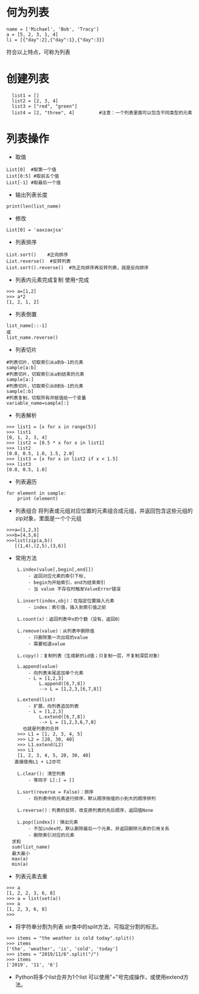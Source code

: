 
# 何为列表
```
name = ['Michael', 'Bob', 'Tracy']
a = [5, 2, 3, 1, 4]
li = [{"day":2},{"day":1},{"day":3}]
```
符合以上特点，可称为列表
# 创建列表
```
  list1 = []
  list2 = [2, 3, 4]
  list3 = ["red", "green"]
  list4 = [2, "three", 4]         #注意：一个列表里面可以包含不同类型的元素
```
# 列表操作
- 取值
```
List[0]  #取第一个值
List[0:5] #取前五个值
List[-1] #取最后一个值
```
- 输出列表长度
 ```
print(len(list_name)
```
- 修改
```
List[0] = 'aaxzaxjsa'
```
- 列表排序
 ```
List.sort()    #正向排序
List.reverse()  #反转列表
List.sort().reverse()  #先正向排序再反转列表，就是反向排序
```
- 列表内元素完成复制
使用`*`完成
```
>>> a=[1,2]
>>> a*2
[1, 2, 1, 2]
```
- 列表倒置
```
list_name[::-1] 
或
list_name.reverse()  
```
- 列表切片

```
#列表切片，切取索引从a到b-1的元素
sample[a:b] 
#列表切片，切取索引从a到结束的元素
sample[a:] 
#列表切片，切取索引从0到b-1的元素
sample[:b] 
#列表复制，切取所有并赋值给一个变量
variable_name=sample[:]
```
- 列表解析
```
>>> list1 = [x for x in range(5)]
>>> list1
[0, 1, 2, 3, 4]
>>> list2 = [0.5 * x for x in list1]
>>> list2
[0.0, 0.5, 1.0, 1.5, 2.0]
>>> list3 = [x for x in list2 if x < 1.5]
>>> list3
[0.0, 0.5, 1.0]
```
- 列表遍历
```
for element in sample:
    print (element)
```
- 列表组合
将列表或元组对应位置的元素组合成元组，并返回包含这些元组的zip对象，里面是一个个元组
```
>>>a=[1,2,3]
>>>b=[4,5,6]
>>>list(zip(a,b))
   [(1,4),(2,5),(3,6)]
```
- 常用方法
```vim
    L.index(value[,begin[,end]])
        - 返回对应元素的索引下标,
        - begin为开始索引，end为结束索引
        - 当 value 不存在时触发ValueError错误

    L.insert(index,obj)：在指定位置插入元素
        - index：索引值，插入到索引值之前

    L.count(x)：返回列表中x的个数（没有，返回0）

    L.remove(value)：从列表中删除值
        - 只删除第一次出现的value
        - 需要知道value

    L.copy()：复制列表（生成新的id值；只复制一层，不复制深层对象）

    L.append(value)
        - 向列表末尾追加单个元素
        - L = [1,2,3]
            L.append([6,7,8])
            --> L = [1,2,3,[6,7,8]]

    L.extend(list)
        - 扩展，向列表追加列表
        - L = [1,2,3]
            L.extend([6,7,8])
            --> L = [1,2,3,6,7,8]
      也就是列表的合并
    >>> L1 = [1, 2, 3, 4, 5]
    >>> L2 = [20, 30, 40]
    >>> L1.extend(L2)
    >>> L1
    [1, 2, 3, 4, 5, 20, 30, 40]
   直接使用L1 + L2亦可

    L.clear(): 清空列表
        - 等同于 L[:] = []

    L.sort(reverse = False)：排序
        - 将列表中的元素进行排序，默认顺序按值的小到大的顺序排列

    L.reverse()：列表的反转，改变原列表的先后顺序，返回值None

    L.pop([index])：弹出元素
        - 不加index时，默认删除最后一个元素，并返回删除元素的引用关系
        - 删除索引对应的元素
  求和
  sum(list_name)
  最大最小
  max(a) 
  min(a)
```
- 列表元素去重
```
>>> a
[1, 2, 2, 3, 6, 8]
>>> a = list(set(a))
>>> a
[1, 2, 3, 6, 8]
>>>
```
- 将字符串分割为列表
str类中的split方法，可指定分割的标志。
```
>>> items = "the weather is cold today".split()
>>> items
['the', 'weather', 'is', 'cold', 'today']
>>> items = "2019/11/6".split("/")
>>> items
['2019', '11', '6']
```
- Python将多个list合并为1个list
可以使用"+"号完成操作，或使用extend方法。
